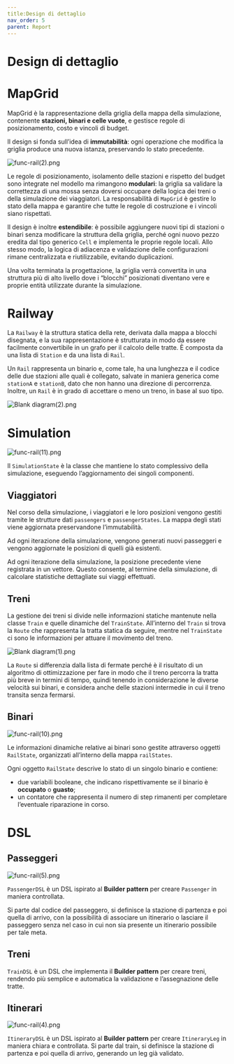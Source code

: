 ```yaml
---
title:Design di dettaglio
nav_order: 5
parent: Report
---
```

# Design di dettaglio

# MapGrid

MapGrid è la rappresentazione della griglia della mappa della simulazione, contenente **stazioni, binari e celle vuote**, e gestisce regole di posizionamento, costo e vincoli di budget.

Il design si fonda sull’idea di **immutabilità**: ogni operazione che modifica la griglia produce una nuova istanza, preservando lo stato precedente.

![func-rail(2).png](func-rail(2).png)

Le regole di posizionamento, isolamento delle stazioni e rispetto del budget sono integrate nel modello ma rimangono **modulari**: la griglia sa validare la correttezza di una mossa senza doversi occupare della logica dei treni o della simulazione dei viaggiatori. La responsabilità di `MapGrid` è gestire lo stato della mappa e garantire che tutte le regole di costruzione e i vincoli siano rispettati.

Il design è inoltre **estendibile**: è possibile aggiungere nuovi tipi di stazioni o binari senza modificare la struttura della griglia, perché ogni nuovo pezzo eredita dal tipo generico `Cell` e implementa le proprie regole locali. Allo stesso modo, la logica di adiacenza e validazione delle configurazioni rimane centralizzata e riutilizzabile, evitando duplicazioni.

Una volta terminata la progettazione, la griglia verrà convertita in una struttura più di alto livello dove i “blocchi” posizionati diventano vere e proprie entità utilizzate durante la simulazione.

# Railway

La `Railway` è la struttura statica della rete, derivata dalla mappa a blocchi disegnata, e la sua rappresentazione è strutturata in modo da essere facilmente convertibile in un grafo per il calcolo delle tratte. È composta da una lista di `Station` e da una lista di `Rail`. 

Un `Rail` rappresenta un binario e, come tale, ha una lunghezza e il codice delle due stazioni alle quali è collegato, salvate in maniera generica come `stationA` e `stationB`, dato che non hanno una direzione di percorrenza. Inoltre, un `Rail` è in grado di accettare o meno un treno, in base al suo tipo.

![Blank diagram(2).png](Blank_diagram(2).png)

# Simulation

![func-rail(11).png](96a8ff95-620f-4426-a5fe-3e5cdbfcaeea.png)

Il `SimulationState` è la classe che mantiene lo stato complessivo della simulazione, eseguendo l’aggiornamento dei singoli componenti. 

## Viaggiatori

Nel corso della simulazione, i viaggiatori e le loro posizioni vengono gestiti tramite le strutture dati `passengers` e `passengerStates`. La mappa degli stati viene aggiornata preservandone l’immutabilità.

Ad ogni iterazione della simulazione, vengono generati nuovi passeggeri e vengono aggiornate le posizioni di quelli già esistenti.

Ad ogni iterazione della simulazione, la posizione precedente viene registrata in un vettore. Questo consente, al termine della simulazione, di calcolare statistiche dettagliate sui viaggi effettuati.

## Treni

La gestione dei treni si divide nelle informazioni statiche mantenute nella classe `Train` e quelle dinamiche del `TrainState`. All’interno del `Train` si trova la `Route` che rappresenta la tratta statica da seguire, mentre nel `TrainState` ci sono le informazioni per attuare il movimento del treno.

![Blank diagram(1).png](e6896bde-11d1-4abb-96e8-145dcf6af7dc.png)

La `Route` si differenzia dalla lista di fermate perché è il risultato di un algoritmo di ottimizzazione per fare in modo che il treno percorra la tratta più breve in termini di tempo, quindi tenendo in considerazione le diverse velocità sui binari, e considera anche delle stazioni intermedie in cui il treno transita senza fermarsi. 

## Binari

![func-rail(10).png](f4116806-b4b8-44a7-9578-0b8b0ee2bfd2.png)

Le informazioni dinamiche relative ai binari sono gestite attraverso oggetti `RailState`, organizzati all’interno della mappa `railStates`.

Ogni oggetto `RailState` descrive lo stato di un singolo binario e contiene:

- due variabili booleane, che indicano rispettivamente se il binario è **occupato** o **guasto**;
- un contatore che rappresenta il numero di step rimanenti per completare l’eventuale riparazione in corso.

# DSL

## Passeggeri

![func-rail(5).png](0ddf8a82-379e-433a-879b-9c1a9a989f44.png)

`PassengerDSL` è un DSL ispirato al **Builder pattern** per creare `Passenger` in maniera controllata.

Si parte dal codice del passeggero, si definisce la stazione di partenza e poi quella di arrivo, con la possibilità di associare un itinerario o lasciare il passeggero senza nel caso in cui non sia presente un itinerario possibile per tale meta.

## Treni

`TrainDSL` è un DSL che implementa il **Builder pattern** per creare treni, rendendo più semplice e automatica la validazione e l’assegnazione delle tratte.

## Itinerari

![func-rail(4).png](435bf8a0-8524-48ef-8d02-c5cd0ec6790c.png)

`ItineraryDSL` è un DSL ispirato al **Builder** **pattern** per creare `ItineraryLeg` in maniera chiara e controllata. Si parte dal train, si definisce la stazione di partenza e poi quella di arrivo, generando un leg già validato.